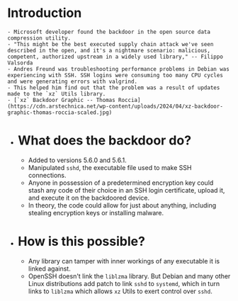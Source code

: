 # Introduction
	- Microsoft developer found the backdoor in the open source data compression utility.
	- "This might be the best executed supply chain attack we've seen described in the open, and it's a nightmare scenario: malicious, competent, authorized upstream in a widely used library," -- Filippo Valsorda
	- Andres Freund was troubleshooting performance problems in Debian was experiencing with SSH. SSH logins were consuming too many CPU cycles and were generating errors with valgrind.
	- This helped him find out that the problem was a result of updates made to the `xz` Utils library.
	- [`xz` Backdoor Graphic -- Thomas Roccia](https://cdn.arstechnica.net/wp-content/uploads/2024/04/xz-backdoor-graphic-thomas-roccia-scaled.jpg)
- # What does the backdoor do?
	- Added to versions 5.6.0 and 5.6.1.
	- Manipulated `sshd`, the executable file used to make SSH connections.
	- Anyone in possession of a predetermined encryption key could stash any code of their choice in an SSH login certificate, upload it, and execute it on the backdoored device.
	- In theory, the code could allow for just about anything, including stealing encryption keys or installing malware.
- # How is this possible?
	- Any library can tamper with inner workings of any executable it is linked against.
	- OpenSSH doesn't link the `liblzma` library. But Debian and many other Linux distributions add patch to link `sshd` to `systemd`, which in turn links to `liblzma` which allows `xz` Utils to exert control over `sshd`.